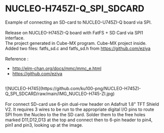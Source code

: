 # NUCLEO-H745ZI-Q_SPI_SDCARD
Example of connecting an SD-card to NUCLEO-U745ZI-Q board via SPI. <br>
<br>
Release on NUCLEO-H745ZI-Q board with FatFS + SD Card via SPI1 interface. <br>
The project generated in Cube-MX program. Cube-MX project inside. <br>
Added two files: fatfs_sd.c and fatfs_sd.h from https://github.com/eziya <br>
<br>
Reference : 
 - http://elm-chan.org/docs/mmc/mmc_e.html
 - https://github.com/eziya
<br>
![NUCLEO-H745](https://github.com/ku100-png/NUCLEO-H745ZI-Q_SPI_SDCARD/raw/main/IMG_NUCLEO-H745-ZI.jpg) <br>
<br>
For connect SD-card use 6-pin dual-row header on Adafruit 1.8" TFT Shield V2. It requires 3 wires to be run
to the appropriate digital I/O pins to route SPI from the Nucleo to the the SD card. Solder them to the
free holes marked D11,D12,D13 at the top and connect then to 6-pin header to pin4, pin1 and pin3, looking up at the image.
